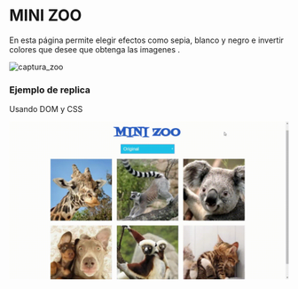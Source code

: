 # MINI ZOO

En esta página permite elegir efectos como sepia, blanco y negro e invertir colores que desee que obtenga las imagenes .

![captura_zoo](https://user-images.githubusercontent.com/32883876/38582534-a7a7af8c-3cd5-11e8-8e12-0acb3a564c9b.png)

### Ejemplo de replica
 Usando DOM y CSS

![ejemplo](assets/images/ejemplo.gif)
